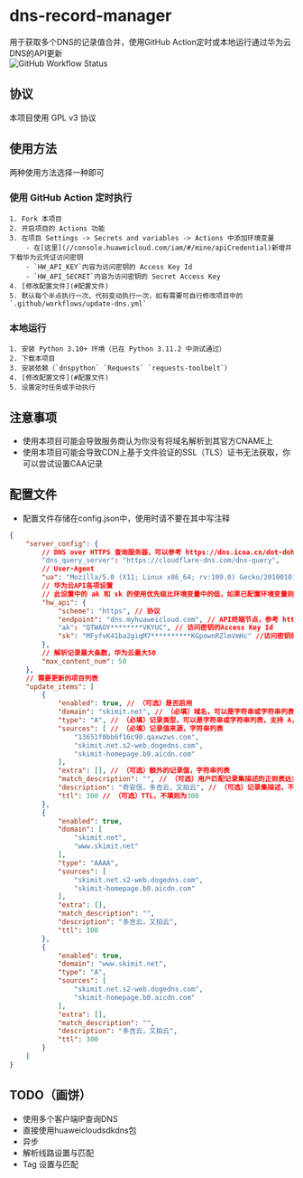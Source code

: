 #  dns-record-manager
用于获取多个DNS的记录值合并，使用GitHub Action定时或本地运行通过华为云DNS的API更新  
![GitHub Workflow Status](https://github.com/skimitmc/dns-record-manager/actions/workflows/update-dns.yml/badge.svg)
## 协议
本项目使用 GPL v3 协议
## 使用方法
两种使用方法选择一种即可
### 使用 GitHub Action 定时执行
    1. Fork 本项目
    2. 开启项目的 Actions 功能
    3. 在项目 Settings -> Secrets and variables -> Actions 中添加环境变量
        - 在[这里](//console.huaweicloud.com/iam/#/mine/apiCredential)新增并下载华为云凭证访问密钥
        - `HW_API_KEY`内容为访问密钥的 Access Key Id
        - `HW_API_SECRET`内容为访问密钥的 Secret Access Key
    4. [修改配置文件](#配置文件)
    5. 默认每个半点执行一次、代码变动执行一次，如有需要可自行修改项目中的 `.github/workflows/update-dns.yml`
### 本地运行
    1. 安装 Python 3.10+ 环境（已在 Python 3.11.2 中测试通过）
    2. 下载本项目
    3. 安装依赖（`dnspython` `Requests` `requests-toolbelt`）
    4. [修改配置文件](#配置文件)
    5. 设置定时任务或手动执行
## 注意事项
- 使用本项目可能会导致服务商认为你没有将域名解析到其官方CNAME上
- 使用本项目可能会导致CDN上基于文件验证的SSL（TLS）证书无法获取，你可以尝试设置CAA记录
## 配置文件
- 配置文件存储在config.json中，使用时请不要在其中写注释
```json
{
    "server_config": {
        // DNS over HTTPS 查询服务器，可以参考 https://dns.icoa.cn/dot-doh/ 中各项的DoH地址
        "dns_query_server": "https://cloudflare-dns.com/dns-query",
        // User-Agent
        "ua": "Mozilla/5.0 (X11; Linux x86_64; rv:109.0) Gecko/20100101 Firefox/113.0",
        // 华为云API各项设置
        // 此设置中的 ak 和 sk 的使用优先级比环境变量中的低，如果已配置环境变量则可以不修改
        "hw_api": {
            "scheme": "https", // 协议
            "endpoint": "dns.myhuaweicloud.com", // API终端节点，参考 https://developer.huaweicloud.com/endpoint?DNS
            "ak": "QTWAOY********VKYUC", // 访问密钥的Access Key Id
            "sk": "MFyfvK41ba2giqM7**********KGpownRZlmVmHc" //访问密钥的Secret Access Key
        },
        // 解析记录最大条数，华为云最大50
        "max_content_num": 50
    },
    // 需要更新的项目列表
    "update_items": [
        {
            "enabled": true, // （可选）是否启用
            "domain": "skimit.net", // （必填）域名，可以是字符串或字符串列表
            "type": "A", // （必填）记录类型，可以是字符串或字符串列表，支持 A，AAAA，MX，TXT，SRV，NS，CAA
            "sources": [ // （必填）记录值来源，字符串列表
                "13651f0bb6f16c90.qaxwzws.com",
                "skimit.net.s2-web.dogedns.com",
                "skimit-homepage.b0.aicdn.com"
            ],
            "extra": [], // （可选）额外的记录值，字符串列表
            "match_description": "", // （可选）用户匹配记录集描述的正则表达式，如果为非空值则只有匹配的记录集才会被更新，如果填写并不想只处理一次请保证descript的值能匹配
            "description": "奇安信，多吉云，又拍云", // （可选）记录集描述，不填则为sources的合并
            "ttl": 300 // （可选）TTL，不填则为300
        },
        {
            "enabled": true,
            "domain": [
                "skimit.net",
                "www.skimit.net"
            ],
            "type": "AAAA",
            "sources": [
                "skimit.net.s2-web.dogedns.com",
                "skimit-homepage.b0.aicdn.com"
            ],
            "extra": [],
            "match_description": "",
            "description": "多吉云，又拍云",
            "ttl": 300
        },
        {
            "enabled": true,
            "domain": "www.skimit.net",
            "type": "A",
            "sources": [
                "skimit.net.s2-web.dogedns.com",
                "skimit-homepage.b0.aicdn.com"
            ],
            "extra": [],
            "match_description": "",
            "description": "多吉云，又拍云",
            "ttl": 300
        }
    ]
}
```
## TODO（画饼）
- 使用多个客户端IP查询DNS
- 直接使用huaweicloudsdkdns包
- 异步
- 解析线路设置与匹配
- Tag 设置与匹配
